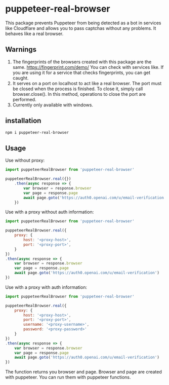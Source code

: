 # puppeteer-real-browser
This package prevents Puppeteer from being detected as a bot in services like Cloudflare and allows you to pass captchas without any problems. It behaves like a real browser.
## Warnings
1) The fingerprints of the browsers created with this package are the same.
https://fingerprint.com/demo/
You can check with services like. If you are using it for a service that checks fingerprints, you can get caught.
2) It serves on a port on localhost to act like a real browser. The port must be closed when the process is finished. To close it, simply call browser.close(). In this method, operations to close the port are performed.
3) Currently only available with windows. 

## installation

```bash
npm i puppeteer-real-browser
```

## Usage

Use without proxy:

```js
import puppeteerRealBrowser from 'puppeteer-real-browser'

puppeteerRealBrowser.real({})
    .then(async response => {
        var browser = response.browser
        var page = response.page
        await page.goto('https://auth0.openai.com/u/email-verification')
    })
```

Use with a proxy without auth information:

```js
import puppeteerRealBrowser from 'puppeteer-real-browser'

puppeteerRealBrowser.real({
    proxy: {
        host: '<proxy-host>',
        port: '<proxy-port>',
    }
})
.then(async response => {
    var browser = response.browser
    var page = response.page
    await page.goto('https://auth0.openai.com/u/email-verification')
})
```
Use with a proxy with auth information:

```js
import puppeteerRealBrowser from 'puppeteer-real-browser'

puppeteerRealBrowser.real({
    proxy: {
        host: '<proxy-host>',
        port: '<proxy-port>',
        username: '<proxy-username>',
        password: '<proxy-password>'
    }
})
.then(async response => {
    var browser = response.browser
    var page = response.page
    await page.goto('https://auth0.openai.com/u/email-verification')
})
```

The function returns you browser and page. Browser and page are created with puppeteer. You can run them with puppeteer functions.